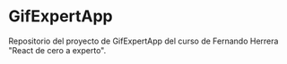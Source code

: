 # GifExpertApp

Repositorio del proyecto de GifExpertApp del curso de Fernando Herrera "React de cero a experto".